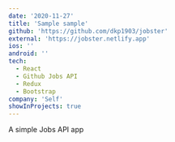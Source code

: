 ```yaml
---
date: '2020-11-27'
title: 'Sample sample'
github: 'https://github.com/dkp1903/jobster'
external: 'https://jobster.netlify.app'
ios: ''
android: ''
tech:
  - React
  - Github Jobs API
  - Redux
  - Bootstrap
company: 'Self'
showInProjects: true
---
```


A simple Jobs API app
